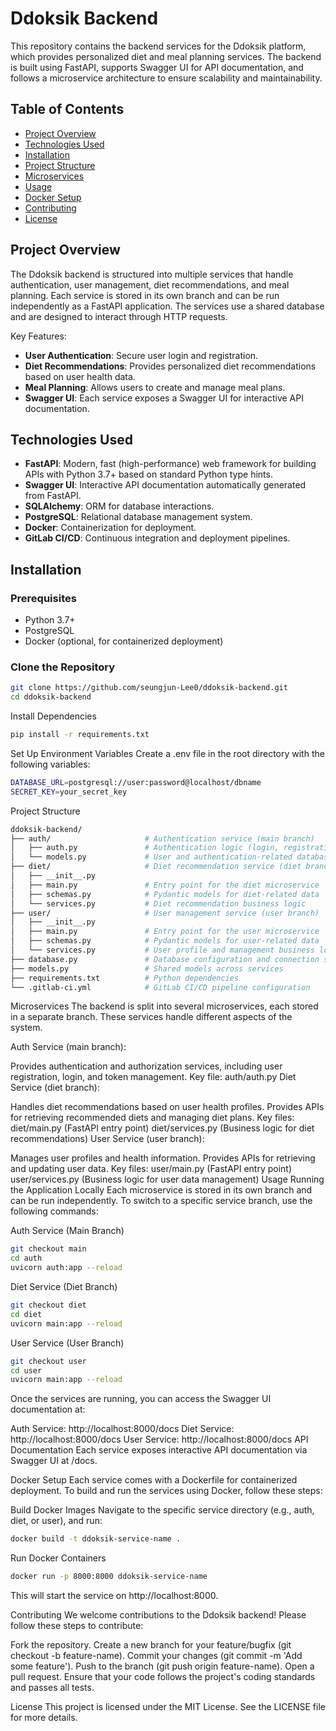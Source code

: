 # Ddoksik Backend

This repository contains the backend services for the Ddoksik platform, which provides personalized diet and meal planning services. The backend is built using FastAPI, supports Swagger UI for API documentation, and follows a microservice architecture to ensure scalability and maintainability.

## Table of Contents

- [Project Overview](#project-overview)
- [Technologies Used](#technologies-used)
- [Installation](#installation)
- [Project Structure](#project-structure)
- [Microservices](#microservices)
- [Usage](#usage)
- [Docker Setup](#docker-setup)
- [Contributing](#contributing)
- [License](#license)

## Project Overview

The Ddoksik backend is structured into multiple services that handle authentication, user management, diet recommendations, and meal planning. Each service is stored in its own branch and can be run independently as a FastAPI application. The services use a shared database and are designed to interact through HTTP requests.

Key Features:
- **User Authentication**: Secure user login and registration.
- **Diet Recommendations**: Provides personalized diet recommendations based on user health data.
- **Meal Planning**: Allows users to create and manage meal plans.
- **Swagger UI**: Each service exposes a Swagger UI for interactive API documentation.

## Technologies Used

- **FastAPI**: Modern, fast (high-performance) web framework for building APIs with Python 3.7+ based on standard Python type hints.
- **Swagger UI**: Interactive API documentation automatically generated from FastAPI.
- **SQLAlchemy**: ORM for database interactions.
- **PostgreSQL**: Relational database management system.
- **Docker**: Containerization for deployment.
- **GitLab CI/CD**: Continuous integration and deployment pipelines.

## Installation

### Prerequisites

- Python 3.7+
- PostgreSQL
- Docker (optional, for containerized deployment)

### Clone the Repository

```bash
git clone https://github.com/seungjun-Lee0/ddoksik-backend.git
cd ddoksik-backend
```

Install Dependencies
```bash
pip install -r requirements.txt
```
Set Up Environment Variables
Create a .env file in the root directory with the following variables:

```bash
DATABASE_URL=postgresql://user:password@localhost/dbname
SECRET_KEY=your_secret_key
```
Project Structure
```bash
ddoksik-backend/
├── auth/                     # Authentication service (main branch)
│   ├── auth.py               # Authentication logic (login, registration)
│   └── models.py             # User and authentication-related database models
├── diet/                     # Diet recommendation service (diet branch)
│   ├── __init__.py
│   ├── main.py               # Entry point for the diet microservice
│   ├── schemas.py            # Pydantic models for diet-related data
│   └── services.py           # Diet recommendation business logic
├── user/                     # User management service (user branch)
│   ├── __init__.py
│   ├── main.py               # Entry point for the user microservice
│   ├── schemas.py            # Pydantic models for user-related data
│   └── services.py           # User profile and management business logic
├── database.py               # Database configuration and connection setup
├── models.py                 # Shared models across services
├── requirements.txt          # Python dependencies
└── .gitlab-ci.yml            # GitLab CI/CD pipeline configuration
```
Microservices
The backend is split into several microservices, each stored in a separate branch. These services handle different aspects of the system.

Auth Service (main branch):

Provides authentication and authorization services, including user registration, login, and token management.
Key file: auth/auth.py
Diet Service (diet branch):

Handles diet recommendations based on user health profiles.
Provides APIs for retrieving recommended diets and managing diet plans.
Key files:
diet/main.py (FastAPI entry point)
diet/services.py (Business logic for diet recommendations)
User Service (user branch):

Manages user profiles and health information.
Provides APIs for retrieving and updating user data.
Key files:
user/main.py (FastAPI entry point)
user/services.py (Business logic for user data management)
Usage
Running the Application Locally
Each microservice is stored in its own branch and can be run independently. To switch to a specific service branch, use the following commands:

Auth Service (Main Branch)
```bash
git checkout main
cd auth
uvicorn auth:app --reload
```
Diet Service (Diet Branch)
```bash
git checkout diet
cd diet
uvicorn main:app --reload
```
User Service (User Branch)
```bash
git checkout user
cd user
uvicorn main:app --reload
```
Once the services are running, you can access the Swagger UI documentation at:

Auth Service: http://localhost:8000/docs
Diet Service: http://localhost:8000/docs
User Service: http://localhost:8000/docs
API Documentation
Each service exposes interactive API documentation via Swagger UI at /docs.

Docker Setup
Each service comes with a Dockerfile for containerized deployment. To build and run the services using Docker, follow these steps:

Build Docker Images
Navigate to the specific service directory (e.g., auth, diet, or user), and run:

```bash
docker build -t ddoksik-service-name .
```
Run Docker Containers
```bash
docker run -p 8000:8000 ddoksik-service-name
```
This will start the service on http://localhost:8000.

Contributing
We welcome contributions to the Ddoksik backend! Please follow these steps to contribute:

Fork the repository.
Create a new branch for your feature/bugfix (git checkout -b feature-name).
Commit your changes (git commit -m 'Add some feature').
Push to the branch (git push origin feature-name).
Open a pull request.
Ensure that your code follows the project's coding standards and passes all tests.

License
This project is licensed under the MIT License. See the LICENSE file for more details.
